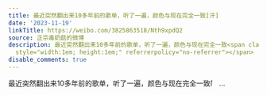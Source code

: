 ```yaml
---
title: 最近突然翻出来10多年前的歌单，听了一遍，颜色与现在完全一致[汗]
date: '2023-11-19'
linkTitle: https://weibo.com/3825863518/Nth9xpdQ2
source: 正宗毒奶菇的微博
description: 最近突然翻出来10多年前的歌单，听了一遍，颜色与现在完全一致<span class="url-icon"><img alt="[汗]" src="https://h5.sinaimg.cn/m/emoticon/icon/default/d_han-d8ebda66d3.png"
  style="width:1em; height:1em;" referrerpolicy="no-referrer"></span>  ...
disable_comments: true
---
```

最近突然翻出来10多年前的歌单，听了一遍，颜色与现在完全一致<span class="url-icon"><img alt="[汗]" src="https://h5.sinaimg.cn/m/emoticon/icon/default/d_han-d8ebda66d3.png" style="width:1em; height:1em;" referrerpolicy="no-referrer"></span>  ...
